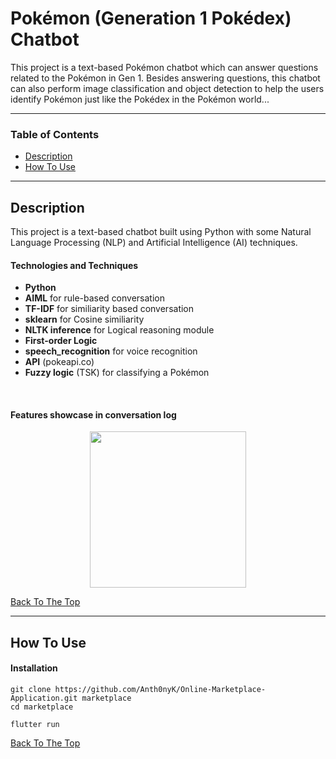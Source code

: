 # Pokémon (Generation 1 Pokédex) Chatbot

This project is a text-based Pokémon chatbot which can answer questions related to the Pokémon in Gen 1. Besides answering questions, this chatbot can also perform image classification and object detection to help the users identify Pokémon just like the Pokédex in the Pokémon world... 

---

### Table of Contents
- [Description](#description)
- [How To Use](#how-to-use)

---

## Description

This project is a text-based chatbot built using Python with some Natural Language Processing (NLP) and Artificial Intelligence (AI) techniques.  

#### Technologies and Techniques

- **Python**
- **AIML** for rule-based conversation
- **TF-IDF** for similiarity based conversation
- **sklearn** for Cosine similiarity
- **NLTK inference** for Logical reasoning module
- **First-order Logic** 
- **speech_recognition** for voice recognition
- **API** (pokeapi.co)
- **Fuzzy logic** (TSK) for classifying a Pokémon

</br>

#### Features showcase in conversation log


<p align="center">
  <img src="https://github.com/Anth0nyK/Online-Marketplace-Application/blob/main/README_Images/1.png" width="250">
</p>

[Back To The Top](#pokémon-(generation-1-pokédex)-chatbot)

---

## How To Use

#### Installation

```
git clone https://github.com/Anth0nyK/Online-Marketplace-Application.git marketplace
cd marketplace

flutter run
```




[Back To The Top](#Pokémon-(Generation-1-Pokédex)-Chatbot)
